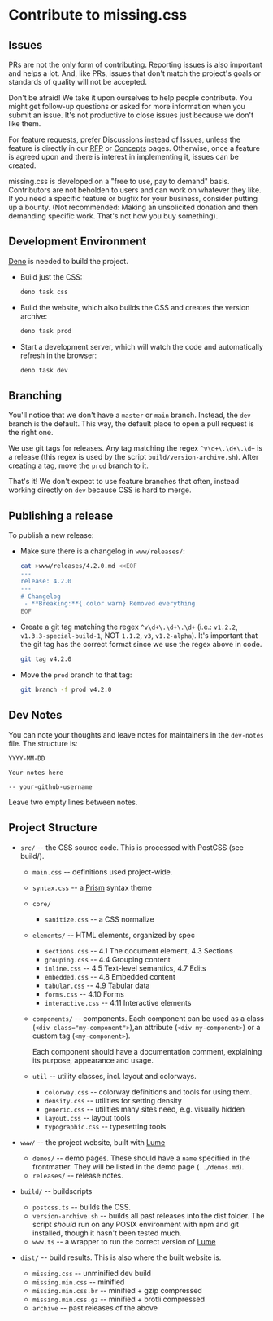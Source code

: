 
# Contribute to missing.css


## Issues

PRs are not the only form of contributing. Reporting issues is also important
and helps a lot. And, like PRs, issues that don't match the project's goals or
standards of quality will not be accepted.

Don't be afraid! We take it upon ourselves to help people contribute. You might
get follow-up questions or asked for more information when you submit an issue.
It's not productive to close issues just because we don't like them.

For feature requests, prefer [Discussions][] instead of Issues, unless the
feature is directly in our [RFP][] or [Concepts][] pages. Otherwise, once a
feature is agreed upon and there is interest in implementing it, issues can be
created.

missing.css is developed on a "free to use, pay to demand" basis. Contributors
are not beholden to users and can work on whatever they like. If you need a
specific feature or bugfix for your business, consider putting up a bounty.
(Not recommended: Making an unsolicited donation and then demanding specific
work. That's not how you buy something).

[RFP]: https://missing.style/rfp/
[Concepts]: https://missing.style/concepts/
[Discussions]: https://github.com/bigskysoftware/missing/discussions


## Development Environment

[Deno] is needed to build the project.

  * Build just the CSS:
      ~~~ sh
      deno task css
      ~~~

  * Build the website, which also builds the CSS and creates the version
    archive:
      ~~~ sh
      deno task prod
      ~~~

  * Start a development server, which will watch the code and automatically
    refresh in the browser:
      ~~~ sh
      deno task dev
      ~~~

[Deno]: https://deno.land/


## Branching

You'll notice that we don't have a `master` or `main` branch. Instead, the 
`dev` branch is the default. This way, the default place to open a pull request
is the right one.

We use git tags for releases. Any tag matching the regex `^v\d+\.\d+\.\d+` is a
release (this regex is used by the script `build/version-archive.sh`). After
creating a tag, move the `prod` branch to it.

That's it! We don't expect to use feature branches that often, instead working
directly on `dev` because CSS is hard to merge.


## Publishing a release

To publish a new release:

  * Make sure there is a changelog in `www/releases/`:

      ~~~ sh
      cat >www/releases/4.2.0.md <<EOF
      ---
      release: 4.2.0
      ---
      # Changelog
       - **Breaking:**{.color.warn} Removed everything
      EOF
      ~~~

  * Create a git tag matching the regex `^v\d+\.\d+\.\d+` (i.e.: `v1.2.2`,
    `v1.3.3-special-build-1`, NOT `1.1.2`, `v3`, `v1.2-alpha`). It's important
    that the git tag has the correct format since we use the regex above in
    code.

      ~~~ sh
      git tag v4.2.0
      ~~~
  
  * Move the `prod` branch to that tag:

      ~~~ sh
      git branch -f prod v4.2.0
      ~~~
  


## Dev Notes

You can note your thoughts and leave notes for maintainers in the `dev-notes`
file. The structure is:

  ~~~
  YYYY-MM-DD

  Your notes here

  -- your-github-username
  ~~~

Leave two empty lines between notes.


## Project Structure

  * `src/` -- the CSS source code. This is processed with PostCSS (see build/).
      * `main.css` -- definitions used project-wide.
      * `syntax.css` -- a [Prism] syntax theme
      * `core/`
        * `sanitize.css` -- a CSS normalize
      * `elements/` -- HTML elements, organized by spec
          * `sections.css` -- 4.1 The document element, 4.3 Sections
          * `grouping.css` -- 4.4 Grouping content
          * `inline.css` -- 4.5 Text-level semantics, 4.7 Edits
          * `embedded.css` -- 4.8 Embedded content
          * `tabular.css` -- 4.9 Tabular data
          * `forms.css` -- 4.10 Forms
          * `interactive.css` -- 4.11 Interactive elements
      * `components/` -- components. Each component can be used as
        a class (`<div class="my-component">`),an attribute 
        (`<div my-component>`) or a custom tag (`<my-component>`).

        Each component should have a documentation comment, explaining its
        purpose, appearance and usage.
      * `util` -- utility classes, incl. layout and colorways.
          * `colorway.css` -- colorway definitions and tools for using them.
          * `density.css` -- utilities for setting density
          * `generic.css` -- utilities many sites need, e.g. visually hidden
          * `layout.css` -- layout tools
          * `typographic.css` -- typesetting tools

  * `www/` -- the project website, built with [Lume]
      * `demos/` -- demo pages. These should have a `name` specified in the
        frontmatter. They will be listed in the demo page (`../demos.md`).
      * `releases/` -- release notes.

  * `build/` -- buildscripts
      * `postcss.ts` -- builds the CSS.
      * `version-archive.sh` -- builds all past releases into the dist folder.
        The script _should_ run on any POSIX environment with npm and git
        installed, though it hasn't been tested much.
      * `www.ts` -- a wrapper to run the correct version of [Lume]

  * `dist/` -- build results. This is also where the built website is.
      * `missing.css` -- unminified dev build
      * `missing.min.css` -- minified
      * `missing.min.css.br` -- minified + gzip compressed
      * `missing.min.css.gz` -- minified + brotli compressed
      * `archive` -- past releases of the above

[Lume]: https://lume.land
[Prism]: https://prismjs.com